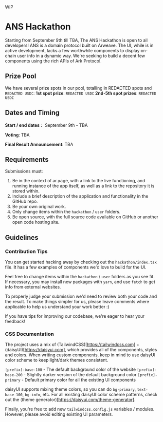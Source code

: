 WIP
# ANS Hackathon

Starting from September 9th till TBA, The ANS Hackathon is open to all developers!
ANS is a domain protocol built on Arweave. The UI, while is in active development, lacks a few worthwhile components to display  on-chain user info in a dynamic way. We're seeking to build a decent few components using the rich APIs of Ark Protocol. 
## Prize Pool
We have several prize spots in our pool, totalling in REDACTED spots and `REDACTED USDC`:
**1st spot prize**: `REDACTED USDC`
**2nd-5th spot prizes**: `REDACTED USDC`

## Dates and Timing
**Start / end dates**： September 9th - TBA

**Voting**: TBA

**Final Result Announcement**: TBA

## Requirements
Submissions must:
1. Be in the context of ar.page, with a link to the live functioning, and running instance of the app itself, as well as a link to the repository it is stored within.
2. Include a brief description of the application and functionality in the GitHub repo.
3. Be your own original work.
4. Only change items within the `hackathon` / `user` folders.
5. Be open source, with the full source code available on GitHub or another open code hosting site.

## Guidelines

### Contribution Tips
You can get started hacking away by checking out the `hackathon/index.tsx` file. It has a few examples of components we'd love to build for the UI.

Feel free to change items within the `hackathon` / `user` folders as you see fit. If necessary, you may install new packages with `yarn`, and use `fetch` to get info from external websites.

To properly judge your submission we'd need to review both your code and the result. To make things simpler for us, please leave comments where applicable to help us understand your work better :)

If you have tips for improving our codebase, we're eager to hear your feedback!

### CSS Documentation
The project uses a mix of (TailwindCSS)[https://tailwindcss.com] + (daisyUI)[https://daisyui.com], which provides all of the components, styles and colors.
When writing custom components, keep in mind to use daisyUI color scheme to keep light/dark themes consistent.

`[prefix]-base-100` - The default background color of the website
`[prefix]-base-200` - Slightly darker version of the default background color
`[prefix]-primary` - Default primary color for all the existing UI components

daisyUI supports mixing theme colors, so you can do `bg-primary`, `text-base-100`, `bg-info`, etc. For all existing daisyUI color scheme patterns, check out the (theme generator)[https://daisyui.com/theme-generator].

Finally, you're free to add new `tailwindcss.config.js` variables / modules. However, please avoid editing existing UI parameters.
